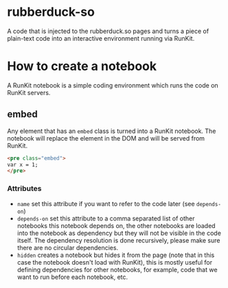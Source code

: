 # rubberduck-so

A code that is injected to the rubberduck.so pages and turns a piece of plain-text code into an interactive environment running via RunKit.

# How to create a notebook

A RunKit notebook is a simple coding environment which runs the code on RunKit servers.

## embed

Any element that has an `embed` class is turned into a RunKit notebook. The notebook will replace the element in the DOM and will be served from RunKit.

```html
<pre class="embed">
var x = 1;
</pre>
```

### Attributes

- `name` set this attribute if you want to refer to the code later (see `depends-on`)
- `depends-on` set this attribute to a comma separated list of other notebooks this notebook depends on, the other notebooks are loaded into the notebook as dependency but they will not be visible in the code itself. The dependency resolution is done recursively, please make sure there are no circular dependencies.
- `hidden` creates a notebook but hides it from the page (note that in this case the notebook doesn't load with RunKit), this is mostly useful for defining dependencies for other notebooks, for example, code that we want to run before each notebook, etc.
